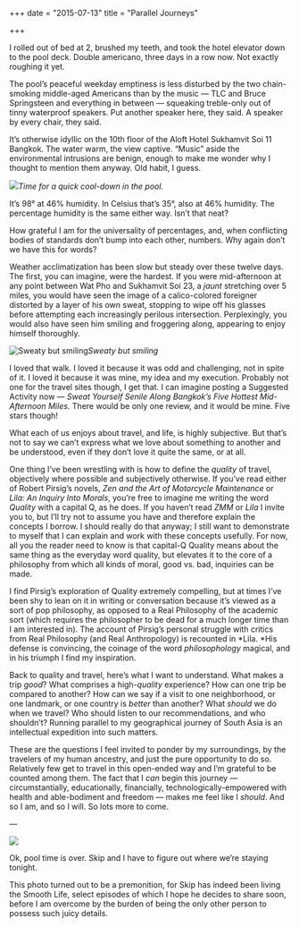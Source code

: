 +++
date = "2015-07-13"
title = "Parallel Journeys"

+++

I rolled out of bed at 2, brushed my teeth, and took the hotel elevator down to the pool deck. Double americano, three days in a row now. Not exactly roughing it yet.

The pool’s peaceful weekday emptiness is less disturbed by the two chain-smoking middle-aged Americans than by the music — TLC and Bruce Springsteen and everything in between — squeaking treble-only out of tinny waterproof speakers. Put another speaker here, they said. A speaker by every chair, they said.

It’s otherwise idyllic on the 10th floor of the Aloft Hotel Sukhamvit Soi 11 Bangkok. The water warm, the view captive. “Music” aside the environmental intrusions are benign, enough to make me wonder why I thought to mention them anyway. Old habit, I guess.

![](/images/thailand/thailand-1.png)*Time for a quick cool-down in the pool.*

It’s 98° at 46% humidity. In Celsius that’s 35°, also at 46% humidity. The percentage humidity is the same either way. Isn’t that neat?

How grateful I am for the universality of percentages, and, when conflicting bodies of standards don’t bump into each other, numbers. Why again don’t we have this for words?

Weather acclimatization has been slow but steady over these twelve days. The first, you can imagine, were the hardest. If you were mid-afternoon at any point between Wat Pho and Sukhamvit Soi 23, a *jaunt* stretching over 5 miles, you would have seen the image of a calico-colored foreigner distorted by a layer of his own sweat, stopping to wipe off his glasses before attempting each increasingly perilous intersection. Perplexingly, you would also have seen him smiling and froggering along, appearing to enjoy himself thoroughly.

![Sweaty but smiling](/images/thailand-2.jpeg)*Sweaty but smiling*

I loved that walk. I loved it because it was odd and challenging, not in spite of it. I loved it because it was mine, my idea and my execution. Probably not one for the travel sites though, I get that. I can imagine posting a Suggested Activity now — *Sweat Yourself Senile Along Bangkok’s Five Hottest Mid-Afternoon Miles.* There would be only one review, and it would be mine. Five stars though!

What each of us enjoys about travel, and life, is highly subjective. But that’s not to say we can’t express what we love about something to another and be understood, even if they don’t love it quite the same, or at all.

One thing I’ve been wrestling with is how to define the *quality* of travel, objectively where possible and subjectively otherwise. If you’ve read either of Robert Pirsig’s novels, *Zen and the Art of Motorcycle Maintenance* or *Lila: An Inquiry Into Morals*, you’re free to imagine me writing the word *Quality* with a capital Q, as he does. If you haven’t read *ZMM* or *Lila* I invite you to, but I’ll try not to assume you have and therefore explain the concepts I borrow. I should really do that anyway; I still want to demonstrate to myself that I can explain and work with these concepts usefully. For now, all you the reader need to know is that capital-Q Quality means about the same thing as the everyday word quality, but elevates it to the core of a philosophy from which all kinds of moral, good vs. bad, inquiries can be made.

I find Pirsig’s exploration of Quality extremely compelling, but at times I’ve been shy to lean on it in writing or conversation because it’s viewed as a sort of pop philosophy, as opposed to a Real Philosophy of the academic sort (which requires the philosopher to be dead for a much longer time than I am interested in). The account of Pirsig’s personal struggle with critics from Real Philosophy (and Real Anthropology) is recounted in *Lila. *His defense is convincing, the coinage of the word *philosophology* magical, and in his triumph I find my inspiration.

Back to quality and travel, here’s what I want to understand. What makes a trip *good*? What comprises a high-*quality* experience? How can one trip be compared to another? How can we say if a visit to one neighborhood, or one landmark, or one country is *better* than another? What *should* we do when we travel? Who should listen to our recommendations, and who shouldn’t? Running parallel to my geographical journey of South Asia is an intellectual expedition into such matters.

These are the questions I feel invited to ponder by my surroundings, by the travelers of my human ancestry, and just the pure opportunity to do so. Relatively few get to travel in this open-ended way and I’m grateful to be counted among them. The fact that I *can* begin this journey — circumstantially, educationally, financially, technologically-empowered with health and able-bodiment and freedom — makes me feel like I *should*. And so I am, and so I will. So lots more to come.

—

![](/images/thailand/thailand-3.jpeg)

Ok, pool time is over. Skip and I have to figure out where we’re staying tonight.

This photo turned out to be a premonition, for Skip has indeed been living the Smooth Life, select episodes of which I hope he decides to share soon, before I am overcome by the burden of being the only other person to possess such juicy details.
